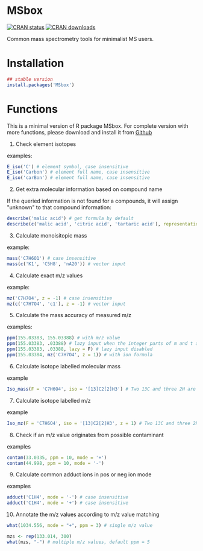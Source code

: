 # MSbox

[![CRAN status](http://www.r-pkg.org/badges/version/MSbox)](https://cran.r-project.org/package=MSbox) 
[![CRAN downloads](http://cranlogs.r-pkg.org/badges/grand-total/MSbox)](https://cran.r-project.org/package=MSbox)


Common mass spectrometry tools for minimalist MS users.

# Installation 

```r
## stable version
install.packages('MSbox')
```

# Functions

This is a minimal version of R package MSbox. For complete version with more functions, please download and install it from [Github](https://github.com/YonghuiDong/MSbox)

1. Check element isotopes

examples:

```r
E_iso('C') # element symbol, case insensitive
E_iso('Carbon') # element full name, case insensitive
E_iso('carBon') # element full name, case insensitive
```

2. Get extra molecular information based on compound name

If the queried information is not found for a compounds, it will assign "unknown" to that compound information:
```r
describe('malic acid') # get formula by default
describe(c('malic acid', 'citric acid', 'tartaric acid'), representation = "smiles") # get smiles
```

3. Calculate monoisitopic mass

example:

```r
mass('C7H6O1') # case insensitive
mass(c('K1', 'C5H8', 'nA20')) # vector input
```

4. Calculate exact m/z values

example:

```r
mz('C7H7O4', z = -1) # case insensitive
mz(c('C7H7O4', 'c1'), z = -1) # vector input
```

5. Calculate the mass accuracy of measured m/z

examples:

```r
ppm(155.03383, 155.03388) # with m/z value
ppm(155.03383, .03388) # lazy input when the integer parts of m and t are the same
ppm(155.03383, .03388, lazy = F) # lazy input disabled
ppm(155.03384, mz('C7H7O4', z = 1)) # with ion formula
```

6. Calculate isotope labelled molecular mass

example

```r
Iso_mass(F = 'C7H6O4', iso = '[13]C2[2]H3') # Two 13C and three 2H are labled. Case insensitive.
```

7. Calculate isotope labelled m/z

example

```r
Iso_mz(F = 'C7H6O4', iso = '[13]C2[2]H3', z = 1) # Two 13C and three 2H are labled. Case insensitive.
```

8. Check if an m/z value originates from possible contaminant

examples

```r
contam(33.0335, ppm = 10, mode = '+')
contam(44.998, ppm = 10, mode = '-')
```

9. Calculate common adduct ions in pos or neg ion mode

examples

```r
adduct('C1H4', mode = '-') # case insensitive
adduct('C1H4', mode = '+') # case insensitive
```

10. Annotate the m/z values according to m/z value matching

```r
what(1034.556, mode = "+", ppm = 3) # single m/z value

mzs <- rep(133.014, 300)
what(mzs, "-") # multiple m/z values, default ppm = 5
```
